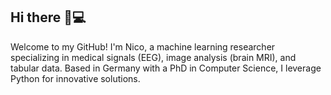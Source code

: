 ## Hi there 🧠💻

Welcome to my GitHub! I'm Nico, a machine learning researcher specializing in medical signals (EEG), image analysis (brain MRI), and tabular data. Based in Germany with a PhD in Computer Science, I leverage Python for innovative solutions.
<!--
**N-Nieto/N-Nieto** is a ✨ _special_ ✨ repository because its `README.md` (this file) appears on your GitHub profile.

Here are some ideas to get you started:

- 🔭 I’m currently working on ...
- 🌱 I’m currently learning ...
- 👯 I’m looking to collaborate on ...
- 🤔 I’m looking for help with ...
- 💬 Ask me about ...
- 📫 How to reach me: ...
- 😄 Pronouns: ...
- ⚡ Fun fact: ...
-->
